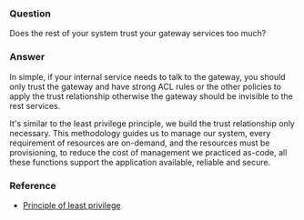 ### Question

Does the rest of your system trust your gateway services too much?

### Answer

In simple, if your internal service needs to talk to the gateway, you should only trust the gateway and have strong ACL rules or the other policies to apply the trust relationship otherwise the gateway should be invisible to the rest services.

It's similar to the least privilege principle, we build the trust relationship only necessary.  This methodology guides us to manage our system, every requirement of resources are on-demand, and the resources must be provisioning, to reduce the cost of management we practiced as-code, all these functions support the application available, reliable and secure. 

### Reference

- [Principle of least privilege](https://en.wikipedia.org/wiki/Principle_of_least_privilege)
